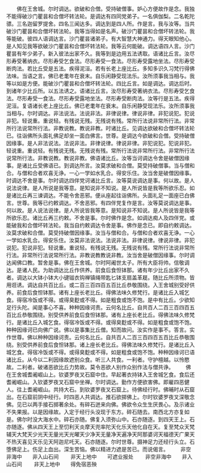 <!-- { "loadSidebar": true } -->
　　佛在王舍城。尔时调达。欲破和合僧。受持破僧事。妒心方便故作是念。我独不能得破沙门瞿昙和合僧坏转法轮。是调达有四同党弟子。一名俱伽梨。二名乾陀骠。三名迦留罗提舍。四名三闻达多。调达到是四人所。作是言。我与汝等。当共破沙门瞿昙和合僧坏转法轮。我等当得如是名声。破沙门瞿昙和合僧坏转法轮。我等能破。彼四人语调达言。沙门瞿昙诸弟子。有大智慧大神通力。得天眼知他心。是人知见我等欲破沙门瞿昙和合僧坏转法轮。我等云何能破。调达语四人言。沙门瞿昙有年少弟子。新入彼法出家不久。我等到是边用五法诱取。语诸比丘言。汝尽形寿受著纳衣。尽形寿受乞食法。尽形寿受一食法。尽形寿受露地坐法。尽形寿受断肉法。若比丘受是五法。疾得泥洹。若有长老上座比丘。多知多识久习梵行得佛法味。当语之言。佛已老耄年在衰末。自乐闲静受现法乐。汝所须事我当相与。我等以如是方便。能破沙门瞿昙和合僧坏转法轮。四比丘言。如是调达。调达后时。到诸年少比丘所。以五法诱之。语诸比丘言。汝尽形寿受著纳衣法。尽形寿受乞食法。尽形寿受一食法。尽形寿受露地坐法。尽形寿受断肉法。汝等行是五法。疾得泥洹。复语诸长老上座比丘。佛已老耄年在衰末。自乐闲静受现法乐。汝所须事我当相与。尔时调达。非法说法。法说非法。非律说律。律说非律。非犯说犯。犯说非犯。轻说重。重说轻。有残说无残。无残说有残。常所行法说非常所行法。非常所行法说常所行法。非教说教。教说非教。时诸比丘。见调达欲破和合僧坏转法轮已。往诣佛所头面礼佛足却坐一面白佛言。世尊。是调达今欲破和合僧。受持破僧因缘事。是人非法说法。法说非法。非律说律。律说非律。非犯说犯。犯说非犯。轻说重。重说轻。有残说无残。无残说有残。常所行法说非常所行法。非常所行法说常所行法。非教说教。教说非教。佛语诸比丘。汝等当诃调达令舍是破僧因缘事。是诸比丘受佛语已。到调达所言。汝莫求破和合僧。莫受持破僧事。当与僧和合。与僧和合者欢喜无诤。一心一学如水乳合。得安乐住。汝当舍是破僧因缘事。时调达不舍是事。尔时调达四伴党诃诸比丘言。汝等莫说调达是事。何以故。是人说法说律。是人所说是我等意。是知说非不知说。是人所说皆是我等所欲乐忍。如是诸比丘再三谏调达。不能令舍恶邪。便从座起往诣佛所。头面礼足一面座已白佛言。世尊。我等已约敕调达。不舍恶邪。有四伴党复作是言。汝等莫说调达是事。何以故。是人说法说律。是人所说皆我等意。是知说非不知说。是人所说皆是我等所欲乐忍。诸比丘再三约敕。不舍是事。尔时佛作是念。如调达痴人及四伴党。或能破我和合僧坏转法轮。我当自约敕调达令舍是事。佛作是念已。即自约敕调达。汝莫求破和合僧。莫受持破僧因缘事。汝当与僧和合。与僧和合者欢喜无诤。一心一学如水乳合。得安乐住。汝莫非法说法。法说非法。非律说律。律说非律。非犯说犯。犯说非犯。轻说重。重说轻。有残说无残。无残说有残。常所行法说非常所行法。非常所行法说常所行法。非教说教教说非教。汝当舍是破僧因缘事。尔时调达闻佛口教。暂舍是事。佛在王舍城。尔时阿阇世太子。所有大臣将帅。信敬调达。是诸人民。为助调达比丘作供养。前食后食怛钵那。诸有年少比丘出家不久者。调达以大钵小钵大小键镃衣钩禅镇绳带匙匕钵支扇盖革屣。随比丘所须物。皆用诳诱。调达自共百比丘。或二百三百四百五百比丘恭敬围绕。入王舍城别受好供养。前食后食怛钵那。诸有上座长老比丘。得佛法味久修梵行。是诸比丘入城乞食。得宿冷饭或不得。或得臭麨或不得。如是粗食或饱不饱。是中有比丘。少欲知足行头陀。闻是事心不喜。种种因缘诃责。云何名比丘。自共百人二百三百四百五百比丘恭敬围绕。别受供养前食后食怛钵那。诸有上座长老比丘。得佛法味久修梵行。是诸比丘入城乞食。得宿冷饭或不得。或得臭麨或不得。如是粗食或饱不饱。种种因缘诃已向佛广说。佛以是事集比丘僧。知而故问。汝实作是事不。答言。实作世尊。佛以种种因缘诃责。云何名比丘。自共百人二百三百四百五百比丘恭敬围绕。别受供养前食后食怛钵那。诸上座长老比丘。得佛法味久修梵行。是诸比丘入城乞食。得宿冷饭或不得。或得臭麨或不得。如是粗食或饱不饱。种种因缘诃已语诸比丘。从今以二利因缘故遮别众食。听三人共食。一利者。守护檀越。以怜愍故。二利者。破诸恶欲比丘力势故。莫令恶欲人别作众别作法与僧共诤。
　　佛在王舍城耆阇崛山上。钦婆罗夜叉石窟中住。早起著衣持钵入王舍城乞食。食后还耆阇崛山。入钦婆罗夜叉石窟中坐禅。尔时调达。勤作方便欲害佛。即雇四恶健人。往上耆阇崛山。共持大石。到钦婆罗夜叉石窟上。待佛经行时。佛晡时从石窟出。在石窟前阴中经行。时四恶人共调达。推石欲掷佛上。尔时钦婆罗夜叉深敬念佛。见已以两手接石掷著余处。有碎石迸来向佛。佛欲令众生生厌畏心。及示诸业不失果报。以是因缘故。入定于经行头没现于东方。碎石随去。南西北方亦复如是。佛尔时没大海水中。碎石亦随。佛复入须弥山中。石亦随逐。到四天王上。石亦随逐。佛从四天王上至忉利天炎摩天兜率陀天化乐天他化自在天。复至梵众天梵辅天大梵天少光天无量光天光曜天少净天无量净天遍净天阿那婆诃天福德天广果天不热天喜见天乐见天阿迦尼吒天。石亦随逐。尔时世尊。摄神足力还经行头立。石堕佛足上。伤足上血出。深生苦恼。佛以精进力遮是苦已。而说偈言。
　　非空非海中　　非入山石间
　　非天上地中　　可遮业报处
　　非空非海中　　非入山石间
　　非天上地中　　得免宿恶殃

